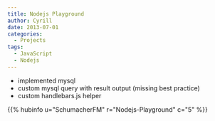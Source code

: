 ```yaml
---
title: Nodejs Playground
author: Cyrill
date: 2013-07-01
categories:
  - Projects
tags:
  - JavaScript
  - Nodejs
---
```


* implemented mysql
* custom mysql query with result output (missing best practice)
* custom handlebars.js helper

<!--more-->

{{% hubinfo u="SchumacherFM" r="Nodejs-Playground" c="5" %}}
